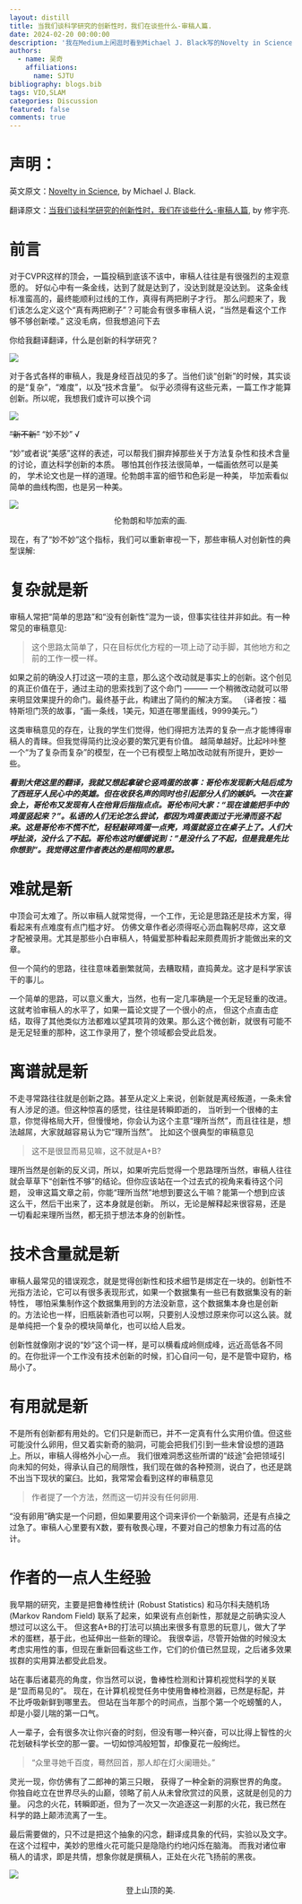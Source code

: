 ```yaml
---
layout: distill
title: 当我们谈科学研究的创新性时，我们在谈些什么-审稿人篇.
date: 2024-02-20 00:00:00
description: '我在Medium上闲逛时看到Michael J. Black写的Novelty in Science，感触颇多，本来已把它翻译成中文，想着贡献给同样在研究中挣扎的中国的小伙伴们。但在和Michael取得授权的时候才知道，修宇亮大佬已把它翻译成中文，而且质量比我本身翻译的更高。因此在取得大佬的同意下，把这篇blog转载过来，希望能有更多的同学看到这篇精彩的blog，也推荐大家点击原链接，阅读体验更好，且大佬的主页也相当精彩，推荐大家去看看。'
authors:
  - name: 吴奇 
    affiliations: 
      name: SJTU
bibliography: blogs.bib
tags: VIO,SLAM
categories: Discussion
featured: false
comments: true
---
```

# 声明：

英文原文：[Novelty in Science](), by Michael J. Black.

翻译原文：[当我们谈科学研究的创新性时，我们在谈些什么-审稿人篇](https://xiuyuliang.cn/blogs/novelty.html), by 修宇亮.

# 前言

对于CVPR这样的顶会，一篇投稿到底该不该中，审稿人往往是有很强烈的主观意愿的。 好似心中有一条金线，达到了就是达到了，没达到就是没达到。 这条金线标准蛮高的，最终能顺利过线的工作，真得有两把刷子才行。 那么问题来了，我们该怎么定义这个“真有两把刷子”？可能会有很多审稿人说，“当然是看这个工作够不够创新喽。” 这没毛病，但我想追问下去

你给我翻译翻译，什么是创新的科学研究？

<div class='l-body'>
<img class="img-fluid rounded z-depth-1" src="{{site.baseurl}}/../assets/img/hello-reviewer/4.png">
</div>

对于各式各样的审稿人，我是身经百战见的多了。当他们谈“创新”的时候，其实谈的是“复杂”，“难度”，以及“技术含量”。 似乎必须得有这些元素，一篇工作才能算创新。所以呢，我想我们或许可以换个词

<div class='l-body'>
<img class="img-fluid rounded z-depth-1" src="{{site.baseurl}}/../assets/img/hello-reviewer/1.jpeg">
</div>

~~“新不新”~~ “妙不妙” √

“妙”或者说“美感”这样的表述，可以帮我们摒弃掉那些关于方法复杂性和技术含量的讨论，直达科学创新的本质。 哪怕其创作技法很简单，一幅画依然可以是美的， 学术论文也是一样的道理。伦勃朗丰富的细节和色彩是一种美， 毕加索看似简单的曲线构图，也是另一种美。

<div class='l-body'>
<img class="img-fluid rounded z-depth-1" src="{{site.baseurl}}/../assets/img/hello-reviewer/2.png">
<figcaption style="text-align: center; margin-top: 10px; margin-bottom: 10px;"> 伦勃朗和毕加索的画. </figcaption>
</div>

现在，有了“妙不妙”这个指标，我们可以重新审视一下，那些审稿人对创新性的典型误解:

# 复杂就是新

审稿人常把“简单的思路”和“没有创新性”混为一谈，但事实往往并非如此。有一种常见的审稿意见:

> 这个思路太简单了，只在目标优化方程的一项上动了动手脚，其他地方和之前的工作一模一样。

如果之前的确没人打过这一项的主意，那么这个改动就是事实上的创新。这个创见的真正价值在于，通过主动的思索找到了这个命门 ——— 一个稍微改动就可以带来明显效果提升的命门。最终基于此，构建出了简约的解决方案。 （译者按：福特斯坦门茨的故事，“画一条线，1美元，知道在哪里画线，9999美元。”）

这类审稿意见的存在，让我的学生们觉得，他们得把方法弄的复杂一点才能博得审稿人的青睐。但我觉得简约比没必要的繁冗更有价值。 越简单越好。比起咔咔整一个“为了复杂而复杂”的模型，在一个已有模型上略加改动就有所提升，更妙一些。

**_看到大佬这里的翻译，我就又想起拿破仑竖鸡蛋的故事：哥伦布发现新大陆后成为了西班牙人民心中的英雄。但在收获名声的同时也引起部分人们的嫉妒。一次在宴会上，哥伦布又发现有人在他背后指指点点。哥伦布问大家：“现在谁能把手中的鸡蛋竖起来？”。私语的人们无论怎么尝试，都因为鸡蛋表面过于光滑而竖不起来。这是哥伦布不慌不忙，轻轻敲碎鸡蛋一点壳，鸡蛋就竖立在桌子上了。人们大呼扯淡，没什么了不起。哥伦布这时缓缓说到：”是没什么了不起，但是我是先比你想到“。我觉得这里作者表达的是相同的意思。_**

# 难就是新

中顶会可太难了。所以审稿人就常觉得，一个工作，无论是思路还是技术方案，得看起来有点难度有点门槛才好。 仿佛文章作者必须得呕心沥血鞠躬尽瘁，这文章才配被录用。尤其是那些小白审稿人，特偏爱那种看起来颇费周折才能做出来的文章。

但一个简约的思路，往往意味着删繁就简，去糟取精，直捣黄龙。这才是科学家该干的事儿。

一个简单的思路，可以意义重大，当然，也有一定几率确是一个无足轻重的改进。这就考验审稿人的水平了，如果一篇论文提了一个很小的点， 但这个点直击症结，取得了其他类似方法都难以望其项背的效果。那么这个微创新，就很有可能不是无足轻重的那种，这工作录用了，整个领域都会受此启发。

# 离谱就是新

不走寻常路往往就是创新之路。甚至从定义上来说，创新就是离经叛道，一条未曾有人涉足的道。但这种惊喜的感觉，往往是转瞬即逝的， 当听到一个很棒的主意，你觉得格局大开，但慢慢地，你会认为这个主意“理所当然”，而且往往是，想法越屌，大家就越容易认为它“理所当然”。 比如这个很典型的审稿意见

> 这不是很显而易见嘛，这不就是A+B?

理所当然是创新的反义词，所以，如果听完后觉得一个思路理所当然，审稿人往往就会草草下“创新性不够”的结论。但你应该站在一个过去式的视角来看待这个问题， 没审这篇文章之前，你能“理所当然”地想到要这么干嘛？能第一个想到应该这么干，然后干出来了，这本身就是创新。 所以，无论是解释起来很容易，还是一切看起来理所当然，都无损于想法本身的创新性。

# 技术含量就是新

审稿人最常见的错误观念，就是觉得创新性和技术细节是绑定在一块的。创新性不光指方法论，它可以有很多表现形式，如果一个数据集有一些已有数据集没有的新特性， 哪怕采集制作这个数据集用到的方法没新意，这个数据集本身也是创新的。方法论也一样，旧瓶装新酒也可以啊，只要别人没想过原来你可以这么装。就是单纯把一个复杂的模块简单化，也可以给人启发。

创新性就像刚才说的“妙”这个词一样，是可以横看成岭侧成峰，远近高低各不同的。在你批评一个工作没有技术创新的时候，扪心自问一句，是不是管中窥豹，格局小了。

# 有用就是新

不是所有创新都有用处的。它们只是新而已，并不一定真有什么实用价值。但这些可能没什么卵用，但又着实新奇的脑洞，可能会把我们引到一些未曾设想的道路上。所以，审稿人得格外小心一点。 我们很难洞悉这些所谓的“歧途”会把领域引向未知的何处，得承认自己的局限性，我们现在做的各种预测，说白了，也还是跳不出当下现状的窠臼。比如，我常常会看到这样的审稿意见

> 作者提了一个方法，然而这一切并没有任何卵用.

“没有卵用”确实是一个问题，但如果要用这个词来评价一个新脑洞，还是有点操之过急了。审稿人心里要有X数，要有敬畏心理，不要对自己的想象力有过高的估计。

# 作者的一点人生经验

我早期的研究，主要是把鲁棒性统计 (Robust Statistics) 和马尔科夫随机场 (Markov Random Field) 联系了起来，如果说有点创新性，那就是之前确实没人想过可以这么干。 但这套A+B的打法可以搞出来很多有意思的玩意儿，做大了学术的蛋糕，基于此，也延伸出一些新的理论。 我很幸运，尽管开始做的时候没太考虑实用性的事，但现在重新回看这些工作，它们的价值已然显现，之后诸多效果拔群的实用算法都受此启发。

站在事后诸葛亮的角度，你当然可以说，鲁棒性检测和计算机视觉科学的关联是“显而易见的”。 现在，在计算机视觉任务中使用鲁棒检测器，已然是标配，并不比呼吸新鲜到哪里去。 但站在当年那个的时间点，当那个第一个吃螃蟹的人，却是小婴儿喘的第一口气。

人一辈子，会有很多次让你兴奋的时刻，但没有哪一种兴奋，可以比得上智性的火花划破科学长空的那一霎。一切如惊鸿般短暂，却像夏花一般绚烂。

> “众里寻她千百度，蓦然回首，那人却在灯火阑珊处。”

灵光一现，你仿佛有了二郎神的第三只眼， 获得了一种全新的洞察世界的角度。你独自屹立在世界尽头的山巅，领略了前人从未曾欣赏过的风景，这就是创见的力量。 闪念的火花，转瞬即逝，但为了一次又一次追逐这一刹那的火花，我已然在科学的路上颠沛流离了一生。

最后需要做的，只不过是把这个抽象的闪念，翻译成具象的代码，实验以及文字。在这个过程中，美妙的思维火花可能只是隐隐约约地闪烁在脑海。 而我对诸位审稿人的请求，即是共情，想象你就是撰稿人，正处在火花飞扬前的黑夜。

<div class='l-body'>
<img class="img-fluid rounded z-depth-1" src="{{site.baseurl}}/../assets/img/hello-reviewer/3.gif">
<figcaption style="text-align: center; margin-top: 10px; margin-bottom: 10px;"> 登上山顶的美. </figcaption>
</div>